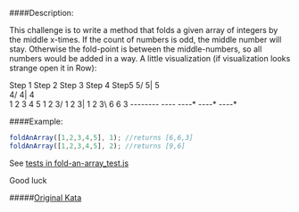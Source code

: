 ####Description:

This challenge is to write a method that folds a given array of integers by the middle x-times.
If the count of numbers is odd, the middle number will stay. Otherwise the fold-point is between the middle-numbers, so all numbers would be added in a way.
A little visualization (if visualization looks strange open it in Row):

 Step 1         Step 2        Step 3       Step 4       Step5
                     5/           5|         5\
                    4/            4|          4\
1 2 3 4 5      1 2 3/         1 2 3|       1 2 3\       6 6 3
----*----      ----*          ----*        ----*        ----*

####Example:

```js
foldAnArray([1,2,3,4,5], 1); //returns [6,6,3]
foldAnArray([1,2,3,4,5], 2); //returns [9,6]
```

See [tests in fold-an-array_test.js](https://github.com/AlexVvx/code-wars/tree/master/katas/fold-an-array/fold-an-array_test.js)

Good luck

#####[Original Kata](http://www.codewars.com/kata/fold-an-array)
